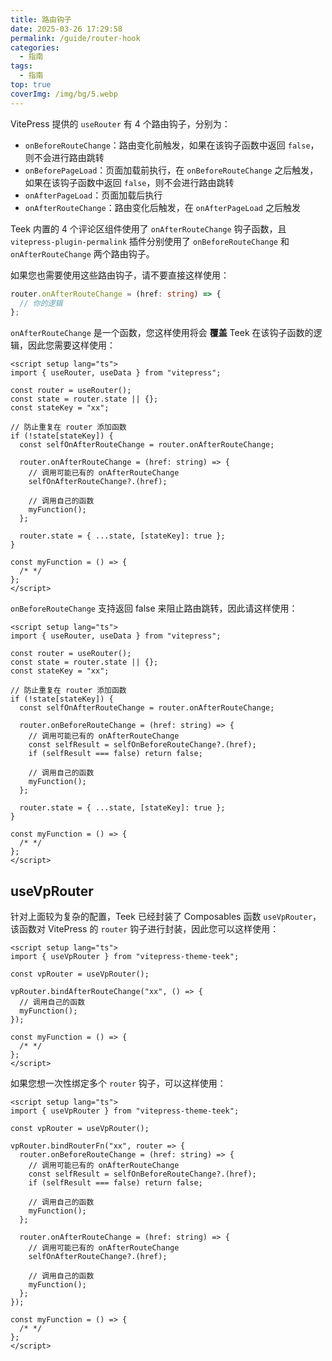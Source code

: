 ```yaml
---
title: 路由钩子
date: 2025-03-26 17:29:58
permalink: /guide/router-hook
categories:
  - 指南
tags:
  - 指南
top: true
coverImg: /img/bg/5.webp
---
```


VitePress 提供的 `useRouter` 有 4 个路由钩子，分别为：

- `onBeforeRouteChange`：路由变化前触发，如果在该钩子函数中返回 `false`，则不会进行路由跳转
- `onBeforePageLoad`：页面加载前执行，在 `onBeforeRouteChange` 之后触发，如果在该钩子函数中返回 `false`，则不会进行路由跳转
- `onAfterPageLoad`：页面加载后执行
- `onAfterRouteChange`：路由变化后触发，在 `onAfterPageLoad` 之后触发

Teek 内置的 4 个评论区组件使用了 `onAfterRouteChange` 钩子函数，且 `vitepress-plugin-permalink` 插件分别使用了 `onBeforeRouteChange` 和 `onAfterRouteChange` 两个路由钩子。

如果您也需要使用这些路由钩子，请不要直接这样使用：

```ts
router.onAfterRouteChange = (href: string) => {
  // 你的逻辑
};
```

`onAfterRouteChange` 是一个函数，您这样使用将会 **覆盖** Teek 在该钩子函数的逻辑，因此您需要这样使用：

```vue
<script setup lang="ts">
import { useRouter, useData } from "vitepress";

const router = useRouter();
const state = router.state || {};
const stateKey = "xx";

// 防止重复在 router 添加函数
if (!state[stateKey]) {
  const selfOnAfterRouteChange = router.onAfterRouteChange;

  router.onAfterRouteChange = (href: string) => {
    // 调用可能已有的 onAfterRouteChange
    selfOnAfterRouteChange?.(href);

    // 调用自己的函数
    myFunction();
  };

  router.state = { ...state, [stateKey]: true };
}

const myFunction = () => {
  /* */
};
</script>
```

`onBeforeRouteChange` 支持返回 false 来阻止路由跳转，因此请这样使用：

```vue
<script setup lang="ts">
import { useRouter, useData } from "vitepress";

const router = useRouter();
const state = router.state || {};
const stateKey = "xx";

// 防止重复在 router 添加函数
if (!state[stateKey]) {
  const selfOnAfterRouteChange = router.onAfterRouteChange;

  router.onBeforeRouteChange = (href: string) => {
    // 调用可能已有的 onAfterRouteChange
    const selfResult = selfOnBeforeRouteChange?.(href);
    if (selfResult === false) return false;

    // 调用自己的函数
    myFunction();
  };

  router.state = { ...state, [stateKey]: true };
}

const myFunction = () => {
  /* */
};
</script>
```

## useVpRouter

针对上面较为复杂的配置，Teek 已经封装了 Composables 函数 `useVpRouter`，该函数对 VitePress 的 `router` 钩子进行封装，因此您可以这样使用：

```vue
<script setup lang="ts">
import { useVpRouter } from "vitepress-theme-teek";

const vpRouter = useVpRouter();

vpRouter.bindAfterRouteChange("xx", () => {
  // 调用自己的函数
  myFunction();
});

const myFunction = () => {
  /* */
};
</script>
```

如果您想一次性绑定多个 `router` 钩子，可以这样使用：

```vue
<script setup lang="ts">
import { useVpRouter } from "vitepress-theme-teek";

const vpRouter = useVpRouter();

vpRouter.bindRouterFn("xx", router => {
  router.onBeforeRouteChange = (href: string) => {
    // 调用可能已有的 onAfterRouteChange
    const selfResult = selfOnBeforeRouteChange?.(href);
    if (selfResult === false) return false;

    // 调用自己的函数
    myFunction();
  };

  router.onAfterRouteChange = (href: string) => {
    // 调用可能已有的 onAfterRouteChange
    selfOnAfterRouteChange?.(href);

    // 调用自己的函数
    myFunction();
  };
});

const myFunction = () => {
  /* */
};
</script>
```
